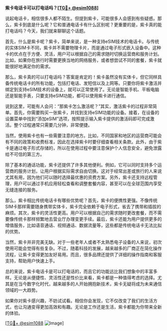 **紫卡电话卡可以打电话吗？[[TG💪+ @esim1088](https://t.me/s/esim1088)]**

说起电话卡，相信很多人都不陌生。但提到紫卡，可能很多人会感到有些疑惑。那么，紫卡到底是什么呢？它和普通电话卡有什么区别呢？更重要的是，紫卡真的能打电话吗？今天，我们就来聊聊这个话题。

首先，什么是紫卡呢？紫卡，简单来说，是一种支持eSIM技术的电话卡。与传统的实体SIM卡不同，紫卡并不需要物理卡片，而是通过电子形式嵌入设备中。这种卡的优点在于方便、灵活，用户可以根据自己的需求随时切换运营商和服务计划。比如，如果你在旅行时需要更换当地的网络服务，或者想尝试不同的套餐，紫卡就能很好地满足你的需求。

那么，紫卡真的可以打电话吗？答案是肯定的！紫卡虽然没有实体卡，但它同样具备传统电话卡的所有功能，包括打电话、发短信以及上网等。只要你将紫卡激活并绑定到支持eSIM技术的设备上，就可以正常使用了。无论是智能手机、平板电脑还是智能手表，只要支持eSIM功能，都可以使用紫卡进行通信。

说到这里，可能有人会问：“那紫卡怎么激活呢？”其实，激活紫卡的过程非常简单。首先，你需要购买一张紫卡，并找到支持eSIM功能的设备。接着，在设备的设置菜单中找到“添加eSIM”选项，按照提示输入紫卡提供的激活码即可完成激活。整个过程通常只需要几分钟，非常便捷。

当然，使用紫卡也有一些需要注意的地方。比如，不同国家和地区的运营商可能会有不同的政策和收费标准，因此在选择紫卡时要仔细查看相关条款。此外，由于紫卡是通过电子形式存储的，所以在使用过程中要注意保护个人信息安全，避免泄露给不可信的第三方。

除了基本的通话功能，紫卡还提供了许多其他便利。例如，它可以同时支持多个运营商的服务计划，让用户根据实际需求自由切换。这对于经常出差或旅行的人来说尤其有用，因为他们可以随时选择最优惠的资费方案。另外，紫卡还支持远程管理，用户可以通过手机应用轻松查看和调整套餐内容，甚至可以在全球范围内享受无缝连接的服务。

那么，紫卡相比传统电话卡有哪些优势呢？首先，紫卡的便携性更强。不像传统SIM卡那样需要随身携带实体卡，紫卡完全依赖于电子形式，省去了携带和插拔的麻烦。其次，紫卡的灵活性更高。用户可以根据自己的需求随时更改套餐，而不需要像传统卡那样频繁地去营业厅办理变更手续。最后，紫卡还能为用户提供更多的增值服务，比如语音通话、视频通话、数据流量等，这些都是传统电话卡无法比拟的优势。

当然，紫卡并非完美无缺。对于一些老年人或者不太熟悉电子设备的人来说，初次使用可能会觉得有些复杂。不过，随着科技的发展，越来越多的厂商正在简化操作流程，让紫卡变得更加友好易用。而且，很多品牌还提供了详细的操作指南和客服支持，帮助用户快速上手。

总的来说，紫卡电话卡是可以打电话的，而且它的功能远比我们想象中的丰富多样。无论是从便捷性、灵活性还是性价比来看，紫卡都是一种值得考虑的选择。尤其是在当今数字化时代，越来越多的人开始拥抱新技术，紫卡无疑将成为未来通信领域的一大趋势。

如果你对紫卡感兴趣，不妨试试看。相信你会发现，它不仅改变了我们的生活方式，也让沟通变得更加高效和有趣。无论是工作还是生活，紫卡都能为你带来全新的体验。

[[TG💪+ @esim1088](https://t.me/s/esim1088) ![Image](https://i.postimg.cc/4NQfJmqS/Snipaste-2025-05-13-00-14-12.png)]